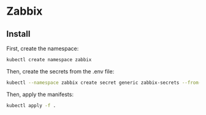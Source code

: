 # Zabbix

## Install

First, create the namespace:
```bash
kubectl create namespace zabbix
```

Then, create the secrets from the .env file:
```bash
kubectl --namespace zabbix create secret generic zabbix-secrets --from-env-file=.env
```

Then, apply the manifests:
```bash
kubectl apply -f .
```
